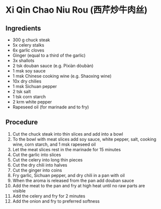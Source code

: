 # Xi Qin Chao Niu Rou (西芹炒牛肉丝)
## Ingredients
- 300 g chuck steak
- 5x celery stalks
- 6x garlic cloves
- Ginger (equal to a third of the garlic)
- 3x shallots
- 2 tsk douban sauce (e.g. Píxiàn dòubàn)
- 1 msk soy sauce
- 1 msk Chinese cooking wine (e.g. Shaoxing wine)
- 10x dry chilies
- 1 msk Sichuan pepper
- 2 tsk salt
- 1 tsk corn starch
- 2 krm white pepper
- Rapeseed oil (for marinade and to fry)
## Procedure
1. Cut the chuck steak into thin slices and add into a bowl
2. To the bowl with meat slices add soy sauce, white pepper, salt, cooking wine, corn starch, and 1 msk rapeseed oil
3. Let the meat slices rest in the marinade for 15 minutes
4. Cut the garlic into slices
5. Cut the celery into long thin pieces
6. Cut the dry chili into halves
7. Cut the ginger into coins
8. Fry garlic, Sichuan pepper, and dry chili in a pan with oil
9. When the aroma is released from the pan add douban sauce
10. Add the meat to the pan and fry at high heat until no raw parts are visible
11. Add the celery and fry for 2 minutes
12. Add the onion and fry to preferred softness
